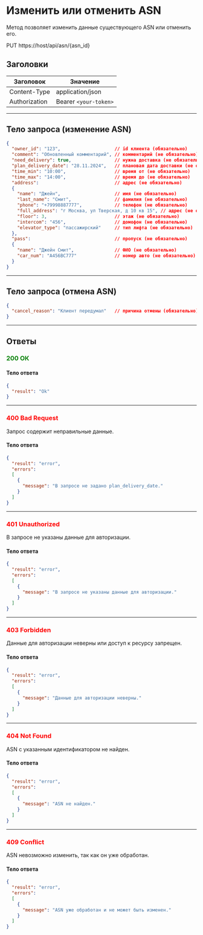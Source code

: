 # Изменить или отменить ASN

Метод позволяет изменить данные существующего ASN или отменить его.

PUT https://host/api/asn/{asn_id}

## Заголовки

| Заголовок           | Значение                       |
|---------------------|--------------------------------|
| Content-Type        | application/json              |
| Authorization       | Bearer `<your-token>`         |

---

## Тело запроса (изменение ASN)

```json
{
  "owner_id": "123",                    // id клиента (обязательно)
  "comment": "Обновленный комментарий", // комментарий (не обязательно)
  "need_delivery": true,                // нужна доставка (не обязательно)
  "plan_delivery_date": "28.11.2024",   // плановая дата доставки (не обязательно)
  "time_min": "10:00",                  // время от (не обязательно)
  "time_max": "14:00",                  // время до (не обязательно)
  "address":                            // адрес (не обязательно)
  {
    "name": "Джейн",                    // имя (не обязательно)
    "last_name": "Смит",                // фамилия (не обязательно)
    "phone": "+79998887777",            // телефон (не обязательно)
    "full_address": "г Москва, ул Тверская, д 10 кв 15", // адрес (не обязательно)
    "floor": 3,                         // этаж (не обязательно)
    "intercom": "456",                  // домофон (не обязательно)
    "elevator_type": "пассажирский"     // тип лифта (не обязательно)
  },
  "pass":                               // пропуск (не обязательно)
  {
    "name": "Джейн Смит",               // ФИО (не обязательно)
    "car_num": "A456BC777"              // номер авто (не обязательно)
  }
}
```

---

## Тело запроса (отмена ASN)

```json
{
  "cancel_reason": "Клиент передумал"   // причина отмены (обязательно)
}
```

---

## Ответы

### <span style="color: green;">200 ОК</span>

#### Тело ответа

```json
{
  "result": "Ok"
}
```

---

### <span style="color: red;">400 Bad Request</span>
Запрос содержит неправильные данные.
#### Тело ответа

```json
{
  "result": "error",
  "errors":
  [
    {
      "message": "В запросе не задано plan_delivery_date."
    }
  ]
}
```

---

### <span style="color: red;">401 Unauthorized</span>
В запросе не указаны данные для авторизации.
#### Тело ответа

```json
{
  "result": "error",
  "errors":
  [
    {
      "message": "В запросе не указаны данные для авторизации."
    }
  ]
}
```

---

### <span style="color: red;">403 Forbidden</span>
Данные для авторизации неверны или доступ к ресурсу запрещен.
#### Тело ответа

```json
{
  "result": "error",
  "errors":
  [
    {
      "message": "Данные для авторизации неверны."
    }
  ]
}
```

---

### <span style="color: red;">404 Not Found</span>
ASN с указанным идентификатором не найден.
#### Тело ответа

```json
{
  "result": "error",
  "errors":
  [
    {
      "message": "ASN не найден."
    }
  ]
}
```

---

### <span style="color: red;">409 Conflict</span>
ASN невозможно изменить, так как он уже обработан.
#### Тело ответа

```json
{
  "result": "error",
  "errors":
  [
    {
      "message": "ASN уже обработан и не может быть изменен."
    }
  ]
}
```
